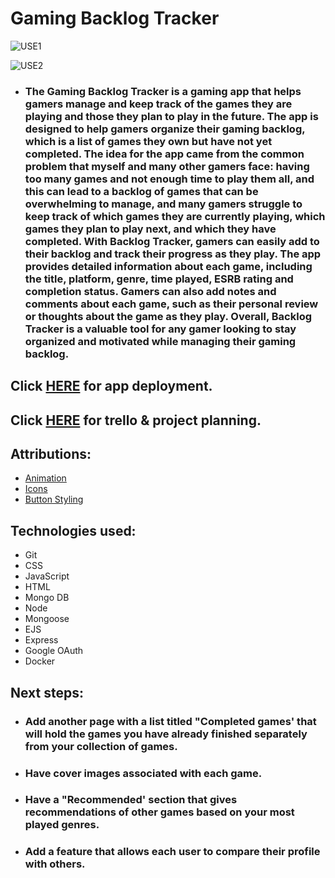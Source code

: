 # Gaming Backlog Tracker

![USE1](https://user-images.githubusercontent.com/110790998/234598691-8a649d31-d49b-41c1-a96b-39f593382a67.png)

![USE2](https://user-images.githubusercontent.com/110790998/234598785-b35eef91-c7b9-4d46-839b-d772201bbb88.png)


- ### The Gaming Backlog Tracker is a gaming app that helps gamers manage and keep track of the games they are playing and those they plan to play in the future. The app is designed to help gamers organize their gaming backlog, which is a list of games they own but have not yet completed. The idea for the app came from the common problem that myself and many other gamers face: having too many games and not enough time to play them all, and this can lead to a backlog of games that can be overwhelming to manage, and many gamers struggle to keep track of which games they are currently playing, which games they plan to play next, and which they have completed. With Backlog Tracker, gamers can easily add to their backlog and track their progress as they play. The app provides detailed information about each game, including the title, platform, genre, time played, ESRB rating and completion status. Gamers can also add notes and comments about each game, such as their personal review or thoughts about the game as they play. Overall, Backlog Tracker is a valuable tool for any gamer looking to stay organized and motivated while managing their gaming backlog.

##  Click [HERE](https://backlogbjb.fly.dev/) for app deployment.
##  Click [HERE](https://trello.com/b/rb9Mg7hO/gaming-backlog-tracker) for trello & project planning.

## Attributions:
* [Animation](https://dev.to/webdeasy/top-20-css-buttons-animations-f41)
* [Icons](https://fontawesome.com/v4/icons/)
* [Button Styling](https://getcssscan.com/css-buttons-examples)

## Technologies used:

* Git
* CSS
* JavaScript
* HTML 
* Mongo DB
* Node
*  Mongoose
* EJS
* Express
* Google OAuth
*  Docker


## Next steps: 
- ### Add another page with a list titled "Completed games' that will hold the games you have already finished separately from your collection of games.
- ### Have cover images associated with each game.
- ### Have a "Recommended' section that gives recommendations of other games based on your most played genres.
- ### Add a feature that allows each user to compare their profile with others.
